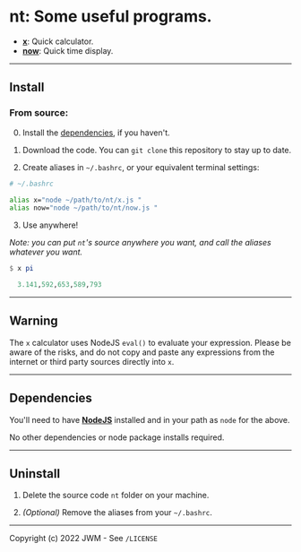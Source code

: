 # **nt**: Some useful programs.

- [**x**](x.md): Quick calculator.
- [**now**](now.md): Quick time display.

---

## Install

### From source:

0. Install the [dependencies](#dependencies), if you haven't.

1. Download the code. You can `git clone` this repository to stay up to date.

2. Create aliases in `~/.bashrc`, or your equivalent terminal settings:

```bash
# ~/.bashrc

alias x="node ~/path/to/nt/x.js "
alias now="node ~/path/to/nt/now.js "
```

3. Use anywhere!

_Note: you can put `nt`'s source anywhere you want, and call the aliases whatever you want._

```hs
$ x pi

  3.141,592,653,589,793

```

---

## Warning

The `x` calculator uses NodeJS `eval()` to evaluate your expression. Please be aware of the risks, and do not copy and paste any expressions from the internet or third party sources directly into `x`.

---

## Dependencies

You'll need to have [**NodeJS**](https://nodejs.org/) installed and in your path as `node` for the above.

No other dependencies or node package installs required.

---

## Uninstall

1. Delete the source code `nt` folder on your machine.

2. _(Optional)_ Remove the aliases from your `~/.bashrc`.

---

Copyright (c) 2022 JWM - See `/LICENSE`
